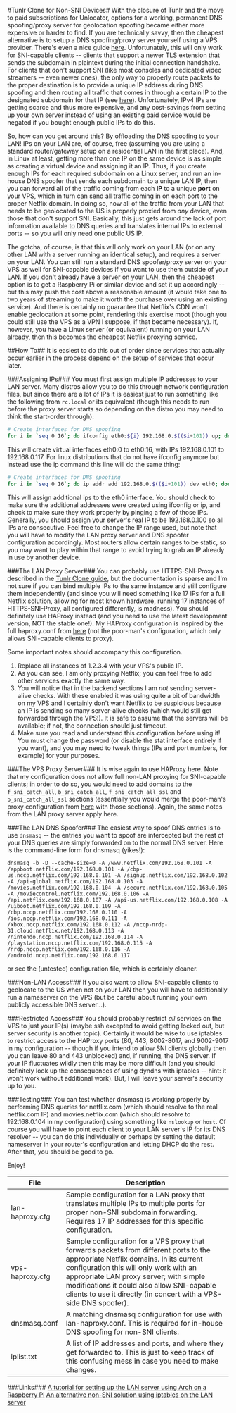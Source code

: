 #Tunlr Clone for Non-SNI Devices#
With the closure of Tunlr and the move to paid subscriptions for Unlocator, options for a working, permanent DNS spoofing/proxy server for geolocation spoofing became either more expensive or harder to find. If you are technically savvy, then the cheapest alternative is to setup a DNS spoofing/proxy server yourself using a VPS provider. There's even a nice guide [here](http://corporate-gadfly.github.io/Tunlr-Clone/). Unfortunately, this will only work for SNI-capable clients -- clients that support a newer TLS extension that sends the subdomain in plaintext during the initial connection handshake. For clients that don't support SNI (like most consoles and dedicated video streamers -- even newer ones), the only way to properly route packets to the proper destination is to provide a unique IP address during DNS spoofing and then routing all traffic that comes in through a certain IP to the designated subdomain for that IP (see [here](http://trick77.com/2014/03/01/tunlr-style-dns-unblocking-pandora-netflix-hulu-et-al/)). Unfortunately, IPv4 IPs are getting scarce and thus more expensive, and any cost-savings from setting up your own server instead of using an existing paid service would be negated if you bought enough public IPs to do this.

So, how can you get around this? By offloading the DNS spoofing to your LAN! IPs on your LAN are, of course, free (assuming you are using a standard router/gateway setup on a residential LAN in the first place). And, in Linux at least, getting more than one IP on the same device is as simple as creating a virtual device and assigning it an IP. Thus, if you create enough IPs for each required subdomain on a Linux server, and run an in-house DNS spoofer that sends each subdomain to a unique LAN IP, then you can forward all of the traffic coming from each **IP** to a unique **port** on your VPS, which in turn can send all traffic coming in on each port to the proper Netflix domain. In doing so, now all of the traffic from your LAN that needs to be geolocated to the US is properly proxied from *any* device, even those that don't support SNI. Basically, this just gets around the lack of port information available to DNS queries and translates internal IPs to external ports -- so you will only need one public US IP.

The gotcha, of course, is that this will only work on your LAN (or on any other LAN with a server running an identical setup), and requires a server on your LAN. You can still run a standard DNS spoofer/proxy server on your VPS as well for SNI-capable devices if you want to use them outside of your LAN. If you don't already have a server on your LAN, then the cheapest option is to get a Raspberry Pi or similar device and set it up accordingly -- but this may push the cost above a reasonable amount (it would take one to two years of streaming to make it worth the purchase over using an existing service). And there is certainly no guarantee that Netflix's CDN won't enable geolocation at some point, rendering this exercise moot (though you could still use the VPS as a VPN I suppose, if that became necessary). If, however, you have a Linux server (or equivalent) running on your LAN already, then this becomes the cheapest Netflix proxying service.

##How To##
It is easiest to do this out of order since services that actually occur earlier in the process depend on the setup of services that occur later.

###Assigning IPs###
You must first assign multiple IP addresses to your LAN server. Many distros allow you to do this through network configuration files, but since there are a lot of IPs it is easiest just to run something like the following from `rc.local` or its equivalent (though this needs to run before the proxy server starts so depending on the distro you may need to think the start-order through):
```bash
# Create interfaces for DNS spoofing
for i in `seq 0 16`; do ifconfig eth0:${i} 192.168.0.$(($i+101)) up; done
```

This will create virtual interfaces eth0:0 to eth0:16, with IPs 192.168.0.101 to 192.168.0.117.
For linux distributions that do not have ifconfig anymore but instead use the ip command this line will do the same thing:
```bash
# Create interfaces for DNS spoofing
for i in `seq 0 16`; do ip addr add 192.168.0.$(($i+101)) dev eth0; done
```

This will assign additional ips to the eth0 interface.
You should check to make sure the additional addresses were created using ifconfig or ip, and check to make sure they work properly by pinging a few of those IPs. Generally, you should assign your server's real IP to be 192.168.0.100 so all IPs are consecutive. Feel free to change the IP range used, but note that you will have to modify the LAN proxy server and DNS spoofer configuration accordingly. Most routers allow certain ranges to be static, so you may want to play within that range to avoid trying to grab an IP already in use by another device.

###The LAN Proxy Server###
You can probably use HTTPS-SNI-Proxy as described in the [Tunlr Clone guide](http://corporate-gadfly.github.io/Tunlr-Clone/), but the documentation is sparse and I'm not sure if you can bind multiple IPs to the same instance and still configure them independently (and since you will need something like 17 IPs for a full Netflix solution, allowing for most known hardware, running 17 instances of HTTPS-SNI-Proxy, all configured differently, is madness). You should definitely use HAProxy instead (and you need to use the latest development version, NOT the stable one!). My HAProxy configuration is inspired by the full haproxy.conf from [here](https://github.com/trick77/tunlr-style-dns-unblocking) (not the poor-man's configuration, which only allows SNI-capable clients to proxy).

Some important notes should accompany this configuration.

1. Replace all instances of 1.2.3.4 with your VPS's public IP.
2. As you can see, I am only proxying Netflix; you can feel free to add other services exactly the same way.
3. You will notice that in the backend sections I am *not* sending server-alive checks. With these enabled it was using quite a bit of bandwidth on my VPS and I certainly don't want Netflix to be suspicious because an IP is sending so many server-alive checks (which would still get forwarded through the VPS!). It is safe to assume that the servers will be available; if not, the connection should just timeout.
4. Make sure you read and understand this configuration before using it! You must change the password (or disable the stat interface entirely if you want), and you may need to tweak things (IPs and port numbers, for example) for your purposes.

###The VPS Proxy Server###
It is wise again to use HAProxy here. Note that my configuration does not allow full non-LAN proxying for SNI-capable clients; in order to do so, you would need to add domains to the `f_sni_catch_all`, `b_sni_catch_all`, `f_sni_catch_all_ssl` and `b_sni_catch_all_ssl` sections (essentially you would merge the poor-man's proxy configuration from [here](https://github.com/trick77/tunlr-style-dns-unblocking) with those sections). Again, the same notes from the LAN proxy server apply here.

###The LAN DNS Spoofer###
The easiest way to spoof DNS entries is to use `dnsmasq` -- the entries you want to spoof are intercepted but the rest of your DNS queries are simply forwarded on to the normal DNS server. Here is the command-line form for dnsmasq (yikes!):
```
dnsmasq -b -D --cache-size=0 -A /www.netflix.com/192.168.0.101 -A /appboot.netflix.com/192.168.0.101 -A /cbp-us.nccp.netflix.com/192.168.0.101 -A /signup.netflix.com/192.168.0.102 -A /api-global.netflix.com/192.168.0.103 -A /movies.netflix.com/192.168.0.104 -A /secure.netflix.com/192.168.0.105 -A /moviecontrol.netflix.com/192.168.0.106 -A /api.netflix.com/192.168.0.107 -A /api-us.netflix.com/192.168.0.108 -A /uiboot.netflix.com/192.168.0.109 -A /cbp.nccp.netflix.com/192.168.0.110 -A /ios.nccp.netflix.com/192.168.0.111 -A /xbox.nccp.netflix.com/192.168.0.112 -A /nccp-nrdp-31.cloud.netflix.net/192.168.0.113 -A /nintendo.nccp.netflix.com/192.168.0.114 -A /playstation.nccp.netflix.com/192.168.0.115 -A /nrdp.nccp.netflix.com/192.168.0.116 -A /android.nccp.netflix.com/192.168.0.117
```
or see the (untested) configuration file, which is certainly cleaner.

###Non-LAN Access###
If you also want to allow SNI-capable clients to geolocate to the US when not on your LAN then you will have to additionally run a nameserver on the VPS (but be careful about running your own publicly accessible DNS server...).

###Restricted Access###
You should probably restrict *all* services on the VPS to just your IP(s) (maybe ssh excepted to avoid getting locked out, but server security is another topic). Certainly it would be wise to use iptables to restrict access to the HAProxy ports (80, 443, 8002-8017, and 9002-9017 in my configuration -- though if you intend to allow SNI clients globally then you can leave 80 and 443 unblocked) and, if running, the DNS server. If your IP fluctuates wildly then this may be more difficult (and you should definitely look up the consequences of using dyndns with iptables -- hint: it won't work without additional work). But, I will leave your server's security up to you.

###Testing###
You can test whether dnsmasq is working properly by performing DNS queries for netflix.com (which should resolve to the real netflix.com IP) and movies.netflix.com (which should resolve to 192.168.0.104 in my configuration) using something like `nslookup` or `host`. Of course you will have to point each client to your LAN server's IP for its DNS resolver -- you can do this individually or perhaps by setting the default nameserver in your router's configuration and letting DHCP do the rest. After that, you should be good to go.

Enjoy!

| File | Description |
| ---------- | ---------- |
| lan-haproxy.cfg | Sample configuration for a LAN proxy that translates multiple IPs to multiple ports for proper non-SNI subdomain forwarding. Requires 17 IP addresses for this specific configuration. |
| vps-haproxy.cfg | Sample configuration for a VPS proxy that forwards packets from different ports to the appropriate Netflix domains. In its current configuration this will only work with an appropriate LAN proxy server; with simple modifications it could also allow SNI-capable clients to use it directly (in concert with a VPS-side DNS spoofer). |
| dnsmasq.conf | A matching dnsmasq configuration for use with lan-haproxy.conf. This is required for in-house DNS spoofing for non-SNI clients. |
| iplist.txt | A list of IP addresses and ports, and where they get forwarded to. This is just to keep track of this confusing mess in case you need to make changes. |

###Links###
[A tutorial for setting up the LAN server using Arch on a Raspberry Pi](https://github.com/SchroederChris/TunlrLikeDnsProxyRaspberryPi)
[An alternative non-SNI solution using iptables on the LAN server](https://trick77.com/2014/04/02/netflix-dns-unblocking-without-sni-xbox-360-ps3-samsung-tv/)
